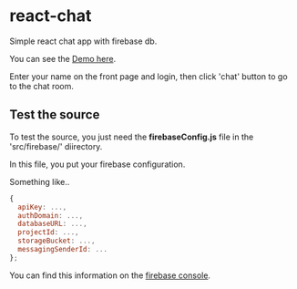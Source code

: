 
# react-chat

Simple react chat app with firebase db.


You can see the [Demo here](https://chatroom-45d5f.firebaseapp.com/).


Enter your name on the front page and login, then click 'chat' button to go to the chat room.


## Test the source

To test the source, you just need the **firebaseConfig.js** file in the 'src/firebase/' diirectory.


In this file, you put your firebase configuration.


Something like..

```js
{
  apiKey: ...,
  authDomain: ...,
  databaseURL: ...,
  projectId: ...,
  storageBucket: ...,
  messagingSenderId: ...
};
```

You can find this information on the [firebase console](https://console.firebase.google.com).

